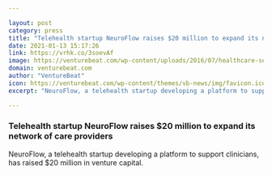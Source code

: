 ```yaml
---

layout: post
category: press
title: "Telehealth startup NeuroFlow raises $20 million to expand its network of care providers"
date: 2021-01-13 15:17:26
link: https://vrhk.co/3soevAf
image: https://venturebeat.com/wp-content/uploads/2016/07/healthcare-security-e1588830355309.jpg?w=1200&strip=all
domain: venturebeat.com
author: "VentureBeat"
icon: https://venturebeat.com/wp-content/themes/vb-news/img/favicon.ico
excerpt: "NeuroFlow, a telehealth startup developing a platform to support clinicians, has raised $20 million in venture capital."

---
```


### Telehealth startup NeuroFlow raises $20 million to expand its network of care providers

NeuroFlow, a telehealth startup developing a platform to support clinicians, has raised $20 million in venture capital.